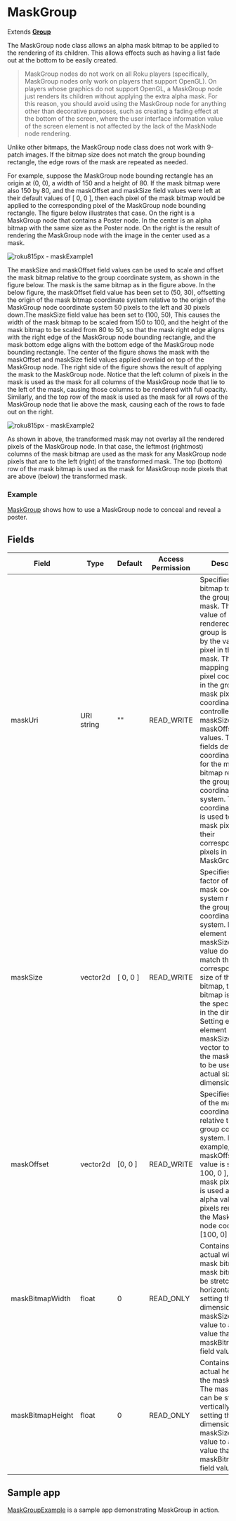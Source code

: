 MaskGroup
=========

Extends [**Group**](/docs/references/scenegraph/layout-group-nodes/group.md "**Group**")

The MaskGroup node class allows an alpha mask bitmap to be applied to the rendering of its children. This allows effects such as having a list fade out at the bottom to be easily created.

> MaskGroup nodes do not work on all Roku players (specifically, MaskGroup nodes only work on players that support OpenGL). On players whose graphics do not support OpenGL, a MaskGroup node just renders its children without applying the extra alpha mask. For this reason, you should avoid using the MaskGroup node for anything other than decorative purposes, such as creating a fading effect at the bottom of the screen, where the user interface information value of the screen element is not affected by the lack of the MaskNode node rendering.

Unlike other bitmaps, the MaskGroup node class does not work with 9-patch images. If the bitmap size does not match the group bounding rectangle, the edge rows of the mask are repeated as needed.

For example, suppose the MaskGroup node bounding rectangle has an origin at (0, 0), a width of 150 and a height of 80. If the mask bitmap were also 150 by 80, and the maskOffset and maskSize field values were left at their default values of \[ 0, 0 \], then each pixel of the mask bitmap would be applied to the corresponding pixel of the MaskGroup node bounding rectangle. The figure below illustrates that case. On the right is a MaskGroup node that contains a Poster node. In the center is an alpha bitmap with the same size as the Poster node. On the right is the result of rendering the MaskGroup node with the image in the center used as a mask.

![roku815px - maskExample1](https://image.roku.com/ZHZscHItMTc2/maskExample1.png "maskExample1")

The maskSize and maskOffset field values can be used to scale and offset the mask bitmap relative to the group coordinate system, as shown in the figure below. The mask is the same bitmap as in the figure above. In the below figure, the maskOffset field value has been set to (50, 30), offsetting the origin of the mask bitmap coordinate system relative to the origin of the MaskGroup node coordinate system 50 pixels to the left and 30 pixels down.The maskSize field value has been set to (100, 50), This causes the width of the mask bitmap to be scaled from 150 to 100, and the height of the mask bitmap to be scaled from 80 to 50, so that the mask right edge aligns with the right edge of the MaskGroup node bounding rectangle, and the mask bottom edge aligns with the bottom edge of the MaskGroup node bounding rectangle. The center of the figure shows the mask with the maskOffset and maskSize field values applied overlaid on top of the MaskGroup node. The right side of the figure shows the result of applying the mask to the MaskGroup node. Notice that the left column of pixels in the mask is used as the mask for all columns of the MaskGroup node that lie to the left of the mask, causing those columns to be rendered with full opacity. Similarly, and the top row of the mask is used as the mask for all rows of the MaskGroup node that lie above the mask, causing each of the rows to fade out on the right.

![roku815px - maskExample2](https://image.roku.com/ZHZscHItMTc2/maskExample2.png "maskExample2")

As shown in above, the transformed mask may not overlay all the rendered pixels of the MaskGroup node. In that case, the leftmost (rightmost) columns of the mask bitmap are used as the mask for any MaskGroup node pixels that are to the left (right) of the transformed mask. The top (bottom) row of the mask bitmap is used as the mask for MaskGroup node pixels that are above (below) the transformed mask.

### Example

[MaskGroup](https://github.com/rokudev/samples/tree/master/ux%20components/control) shows how to use a MaskGroup node to conceal and reveal a poster.

Fields
------

| Field | Type | Default | Access Permission | Description |
| --- | --- | --- | --- | --- |
| maskUri | URI string | ""  | READ\_WRITE | Specifies the bitmap to use for the group alpha mask. The alpha value of each pixel rendered in the group is multiplied by the value of a pixel in the alpha mask. The mapping from pixel coordinates in the group to mask pixel coordinates is controlled by the maskSize and maskOffset field values. Those fields define a coordinate system for the mask bitmap relative to the group coordinate system. This mask coordinate system is used to map mask pixels to their corresponding pixels in the MaskGroup node |
| maskSize | vector2d | \[ 0, 0 \] | READ\_WRITE | Specifies a scaling factor of the alpha mask coordinate system relative to the group coordinate system. If either element of the maskSize field value does not match the corresponding size of the mask bitmap, the mask bitmap is scaled to the specified size in the dimension. Setting either element of the maskSize field vector to 0 causes the mask bitmap to be used at its actual size in that dimension |
| maskOffset | vector2d | \[0, 0 \] | READ\_WRITE | Specifies an offset of the mask coordinate system relative to the group coordinate system. For example, if the maskOffset field value is set to \[ 100, 0 \], then mask pixel \[0, 0\] is used as the alpha value for pixels rendered for the MaskGroup node coordinate \[100, 0\] |
| maskBitmapWidth | float | 0   | READ\_ONLY | Contains the actual width of the mask bitmap. The mask bitmap can be stretched horizontally by setting the x-dimension of the maskSize field value to a different value than the maskBitmapWidth field value |
| maskBitmapHeight | float | 0   | READ\_ONLY | Contains the actual height of the mask bitmap. The mask bitmap can be stretched vertically by setting the y-dimension of the maskSize field value to a different value than the maskBitmapHeight field value |

Sample app
----------

[MaskGroupExample](https://github.com/rokudev/samples/tree/master/ux%20components/control/MaskGroupExample) is a sample app demonstrating MaskGroup in action.